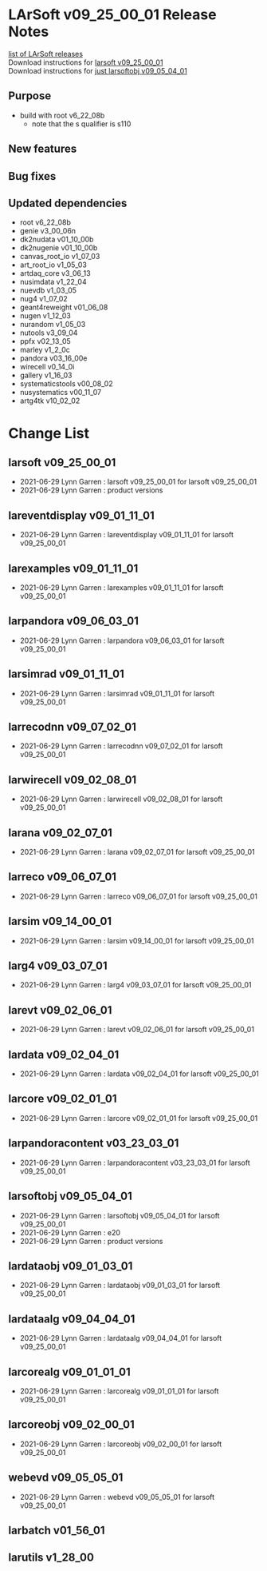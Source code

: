 # LArSoft v09_25_00_01 Release Notes



[list of LArSoft releases](LArSoft_release_list)  
Download instructions for [larsoft v09_25_00_01](http://scisoft.fnal.gov/scisoft/bundles/larsoft/v09_25_00_01/larsoft-v09_25_00_01.html)  
Download instructions for [just larsoftobj v09_05_04_01](http://scisoft.fnal.gov/scisoft/bundles/larsoftobj/v09_05_04_01/larsoftobj-v09_05_04_01.html)

## Purpose

-   build with root v6_22_08b
    -   note that the s qualifier is s110

## New features

## Bug fixes

## Updated dependencies

-   root v6_22_08b
-   genie v3_00_06n
-   dk2nudata v01_10_00b
-   dk2nugenie v01_10_00b
-   canvas_root_io v1_07_03
-   art_root_io v1_05_03
-   artdaq_core v3_06_13
-   nusimdata v1_22_04
-   nuevdb v1_03_05
-   nug4 v1_07_02
-   geant4reweight v01_06_08
-   nugen v1_12_03
-   nurandom v1_05_03
-   nutools v3_09_04
-   ppfx v02_13_05
-   marley v1_2_0c
-   pandora v03_16_00e
-   wirecell v0_14_0i
-   gallery v1_16_03
-   systematicstools v00_08_02
-   nusystematics v00_11_07
-   artg4tk v10_02_02

# Change List

## larsoft v09_25_00_01

-   2021-06-29 Lynn Garren : larsoft v09_25_00_01 for larsoft v09_25_00_01
-   2021-06-29 Lynn Garren : product versions

## lareventdisplay v09_01_11_01

-   2021-06-29 Lynn Garren : lareventdisplay v09_01_11_01 for larsoft v09_25_00_01

## larexamples v09_01_11_01

-   2021-06-29 Lynn Garren : larexamples v09_01_11_01 for larsoft v09_25_00_01

## larpandora v09_06_03_01

-   2021-06-29 Lynn Garren : larpandora v09_06_03_01 for larsoft v09_25_00_01

## larsimrad v09_01_11_01

-   2021-06-29 Lynn Garren : larsimrad v09_01_11_01 for larsoft v09_25_00_01

## larrecodnn v09_07_02_01

-   2021-06-29 Lynn Garren : larrecodnn v09_07_02_01 for larsoft v09_25_00_01

## larwirecell v09_02_08_01

-   2021-06-29 Lynn Garren : larwirecell v09_02_08_01 for larsoft v09_25_00_01

## larana v09_02_07_01

-   2021-06-29 Lynn Garren : larana v09_02_07_01 for larsoft v09_25_00_01

## larreco v09_06_07_01

-   2021-06-29 Lynn Garren : larreco v09_06_07_01 for larsoft v09_25_00_01

## larsim v09_14_00_01

-   2021-06-29 Lynn Garren : larsim v09_14_00_01 for larsoft v09_25_00_01

## larg4 v09_03_07_01

-   2021-06-29 Lynn Garren : larg4 v09_03_07_01 for larsoft v09_25_00_01

## larevt v09_02_06_01

-   2021-06-29 Lynn Garren : larevt v09_02_06_01 for larsoft v09_25_00_01

## lardata v09_02_04_01

-   2021-06-29 Lynn Garren : lardata v09_02_04_01 for larsoft v09_25_00_01

## larcore v09_02_01_01

-   2021-06-29 Lynn Garren : larcore v09_02_01_01 for larsoft v09_25_00_01

## larpandoracontent v03_23_03_01

-   2021-06-29 Lynn Garren : larpandoracontent v03_23_03_01 for larsoft v09_25_00_01

## larsoftobj v09_05_04_01

-   2021-06-29 Lynn Garren : larsoftobj v09_05_04_01 for larsoft v09_25_00_01
-   2021-06-29 Lynn Garren : e20
-   2021-06-29 Lynn Garren : product versions

## lardataobj v09_01_03_01

-   2021-06-29 Lynn Garren : lardataobj v09_01_03_01 for larsoft v09_25_00_01

## lardataalg v09_04_04_01

-   2021-06-29 Lynn Garren : lardataalg v09_04_04_01 for larsoft v09_25_00_01

## larcorealg v09_01_01_01

-   2021-06-29 Lynn Garren : larcorealg v09_01_01_01 for larsoft v09_25_00_01

## larcoreobj v09_02_00_01

-   2021-06-29 Lynn Garren : larcoreobj v09_02_00_01 for larsoft v09_25_00_01

## webevd v09_05_05_01

-   2021-06-29 Lynn Garren : webevd v09_05_05_01 for larsoft v09_25_00_01

## larbatch v01_56_01

## larutils v1_28_00
